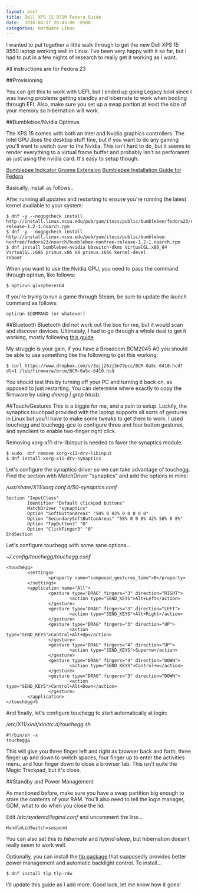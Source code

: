```yaml
---
layout: post
title: Dell XPS 15 9550 Fedora Guide
date:  2016-04-17 20:43:00 -0500
categories: Hardware Linux
---
```

I wanted to put together a little walk through to get the new Dell XPS 15 9550 laptop working well in Linux. I've been very happy with it so far, but I had to put in a few nights of research to really get it working as I want.

All instructions are for Fedora 23

##Provisioning 

You can get this to work with UEFI, but I ended up going Legacy boot since I was having problems getting standby and hibernate to work when booting through EFI. Also, make sure you set up a swap partion at least the size of your memory so hibernation will work. 

##Bumblebee/Nvidia Optimus

The XPS 15 comes with both an Intel and Nvidia graphics controllers. The Intel GPU does the desktop stuff fine, but if you want to do any gaming you'll want to switch over to the Nvidia. This isn't hard to do, but it seems to render everything to a virtual frame buffer and probably isn't as perforamnt as just using the nvidia card. It's easy to setup though: 

[Bumblebee Indicator Gnome Extension](https://extensions.gnome.org/extension/843/bumblebee-indicator/)
[Bumblebee Installation Guide for Fedora](https://fedoraproject.org/wiki/Bumblebee)

Basically, install as follows..

After running all updates and restarting to ensure you're running the latest kernel available to your system:
```
$ dnf -y --nogpgcheck install http://install.linux.ncsu.edu/pub/yum/itecs/public/bumblebee/fedora23/noarch/bumblebee-release-1.2-1.noarch.rpm
$ dnf -y --nogpgcheck install http://install.linux.ncsu.edu/pub/yum/itecs/public/bumblebee-nonfree/fedora23/noarch/bumblebee-nonfree-release-1.2-1.noarch.rpm
$ dnf install bumblebee-nvidia bbswitch-dkms VirtualGL.x86_64 VirtualGL.i686 primus.x86_64 primus.i686 kernel-devel
reboot
```
When you want to use the Nvidia GPU, you need to pass the command through optirun, like follows:

```
$ optirun glxspheres64
```

If you're trying to run a game through Steam, be sure to update the launch command as follows:

```
optirun $COMMAND (or whatever)
```

##Bluetooth
Bluetooth did not work out the box for me, but it would scan and discover devices. Ultimately, I had to go through a whole deal to get it working, mostly following [this guide](https://outhereinthefield.wordpress.com/2014/03/01/ubuntu-13-10-and-bluetooth-on-broadcom-bcm43142-wifibt-combo-adapter/)

My struggle is your gain, if you have a Broadcom BCM2045 A0 you should be able to use something like the following to get this working:

```
$ curl https://www.dropbox.com/s/3ajj26zj3n79pcc/BCM-0a5c-6410.hcd?dl=1 /lib/firmware/brcm/BCM-0a5c-6410.hcd
```
You should test this by turning off your PC and turning it back on, as opposed to just restarting. You can determine where exactly to copy the firmware by using *dmesg | grep btusb*.

##Touch/Gestures
This is a biggie for me, and a pain to setup. Luckily, the synaptics touchpad provided with the laptop supports all sorts of gestures in Linux but you'll have to make some tweaks to get them to work. I used touchegg and touchegg-gce to configure three and four button gestures, and synclient to enable two-finger right click. 

Removing xorg-x11-drv-libinput is needed to favor the synaptics module.
```
$ sudo  dnf remove xorg-x11-drv-libinput
$ dnf install xorg-x11-drv-synaptics
```

Let's configure the synaptics driver so we can take advantage of touchegg. Find the section with MatchDriver "synaptics" and add the options in mine:

*/usr/share/X11/xorg.conf.d/50-synaptics.conf*
```
Section "InputClass"
        Identifier "Default clickpad buttons"
        MatchDriver "synaptics"
        Option "SoftButtonAreas" "50% 0 82% 0 0 0 0 0"
        Option "SecondarySoftButtonAreas" "58% 0 0 8% 42% 58% 0 8%"
        Option "TapButton3" "0"
        Option "ClickFinger3" "0"
EndSection
```
Let's configure touchegg with some sane options...

*~/.config/touchegg/touchegg.conf*
```
<touchégg>
        <settings>
                <property name="composed_gestures_time">0</property>
        </settings>
        <application name="All">
                <gesture type="DRAG" fingers="3" direction="RIGHT">
                        <action type="SEND_KEYS">Alt+Left</action>
                </gesture>
                <gesture type="DRAG" fingers="3" direction="LEFT">
                        <action type="SEND_KEYS">Alt+Right</action>
                </gesture>
                <gesture type="DRAG" fingers="3" direction="UP">
                        <action type="SEND_KEYS">Control+Alt+Up</action>
                </gesture>
                <gesture type="DRAG" fingers="4" direction="UP">
                        <action type="SEND_KEYS">Super+w</action>
                </gesture>
                <gesture type="DRAG" fingers="4" direction="DOWN">
                        <action type="SEND_KEYS">Control+w</action>
                </gesture>
                <gesture type="DRAG" fingers="3" direction="DOWN">
                        <action type="SEND_KEYS">Control+Alt+Down</action>
                </gesture>
        </application>
</touchégg>%         
```
And finally, let's configure touchegg to start automatically at login:

*/etc/X11/xinit/xinitrc.d/touchegg.sh*
``` 
#!/bin/sh -x
touchegg&
```
This will give you three finger left and right as browser back and forth, three finger up and down to switch spaces, four finger up to enter the activities menu, and four finger down to close a browser tab. This isn't quite the Magic Trackpad, but it's close.

##Standby and Power Management

As mentioned before, make sure you have a swap partition big enough to store the contents of your RAM. You'll also need to tell the login manager, GDM, what to do when you close the lid:

Edit */etc/systemd/logind.conf* and uncomment the line...

```
HandleLidSwitch=suspend
```
You can also set this to *hibernate* and *hybrid-sleep*, but hibernation doesn't really seem to work well.

Optionally, you can install the [tlp package](https://wiki.archlinux.org/index.php/TLP) that supposedly provides better power management and automatic backlight control. To install...

```
$ dnf install tlp tlp-rdw
```

I'll update this guide as I add more. Good luck, let me know how it goes!

